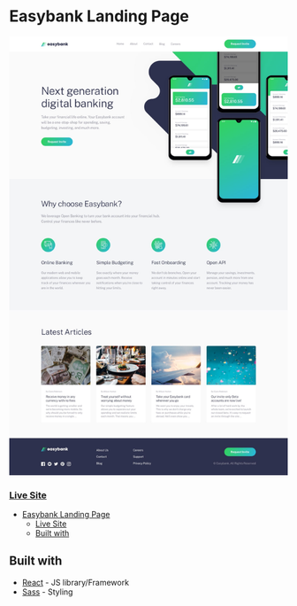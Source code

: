 # Easybank Landing Page

![](./public/desktop-design.jpg)

### [Live Site]([https://test.vercel.app/](https://easy-bank-landing-page-pied.vercel.app/))

- [Easybank Landing Page](#easybank-landing-page)
    - [Live Site](#live-site)
  - [Built with](#built-with)

## Built with

- [React](https://react.dev/) - JS library/Framework
- [Sass](https://sass-lang.com/) - Styling
